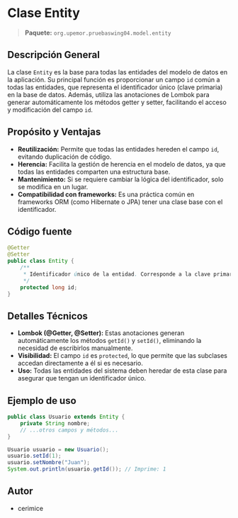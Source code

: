 # Clase Entity

> **Paquete:** `org.upemor.pruebaswing04.model.entity`

## Descripción General

La clase `Entity` es la base para todas las entidades del modelo de datos en la aplicación. Su principal función es proporcionar un campo `id` común a todas las entidades, que representa el identificador único (clave primaria) en la base de datos. Además, utiliza las anotaciones de Lombok para generar automáticamente los métodos getter y setter, facilitando el acceso y modificación del campo `id`.

## Propósito y Ventajas
- **Reutilización:** Permite que todas las entidades hereden el campo `id`, evitando duplicación de código.
- **Herencia:** Facilita la gestión de herencia en el modelo de datos, ya que todas las entidades comparten una estructura base.
- **Mantenimiento:** Si se requiere cambiar la lógica del identificador, solo se modifica en un lugar.
- **Compatibilidad con frameworks:** Es una práctica común en frameworks ORM (como Hibernate o JPA) tener una clase base con el identificador.

## Código fuente
```java
@Getter
@Setter
public class Entity {
    /**
     * Identificador único de la entidad. Corresponde a la clave primaria en la base de datos.
     */
    protected long id;
}
```

## Detalles Técnicos
- **Lombok (@Getter, @Setter):** Estas anotaciones generan automáticamente los métodos `getId()` y `setId()`, eliminando la necesidad de escribirlos manualmente.
- **Visibilidad:** El campo `id` es `protected`, lo que permite que las subclases accedan directamente a él si es necesario.
- **Uso:** Todas las entidades del sistema deben heredar de esta clase para asegurar que tengan un identificador único.

## Ejemplo de uso
```java
public class Usuario extends Entity {
    private String nombre;
    // ...otros campos y métodos...
}

Usuario usuario = new Usuario();
usuario.setId(1);
usuario.setNombre("Juan");
System.out.println(usuario.getId()); // Imprime: 1
```

## Autor
- cerimice
